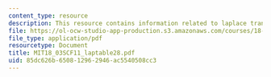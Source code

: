```yaml
---
content_type: resource
description: This resource contains information related to laplace transform table.
file: https://ol-ocw-studio-app-production.s3.amazonaws.com/courses/18-03sc-differential-equations-fall-2011/85dc626b650812962946ac5540508cc3_MIT18_03SCF11_laptable28.pdf
file_type: application/pdf
resourcetype: Document
title: MIT18_03SCF11_laptable28.pdf
uid: 85dc626b-6508-1296-2946-ac5540508cc3
---
```


